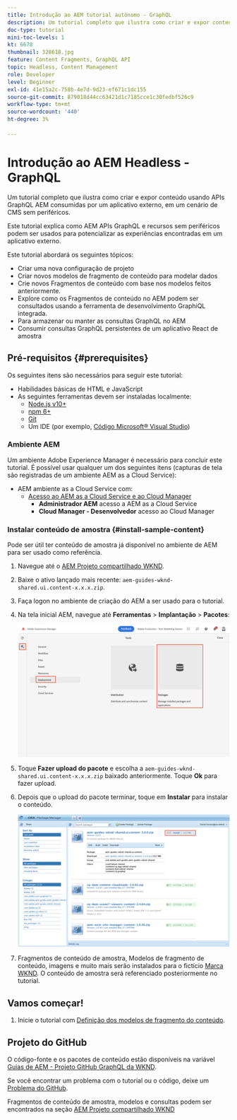 ```yaml
---
title: Introdução ao AEM tutorial autônomo - GraphQL
description: Um tutorial completo que ilustra como criar e expor conteúdo usando APIs GraphQL AEM.
doc-type: tutorial
mini-toc-levels: 1
kt: 6678
thumbnail: 328618.jpg
feature: Content Fragments, GraphQL API
topic: Headless, Content Management
role: Developer
level: Beginner
exl-id: 41e15a2c-758b-4e7d-9d23-ef671c1dc155
source-git-commit: 879018d44cc63421d1c7185cce1c30fedbf526c9
workflow-type: tm+mt
source-wordcount: '440'
ht-degree: 3%

---
```


# Introdução ao AEM Headless - GraphQL

Um tutorial completo que ilustra como criar e expor conteúdo usando APIs GraphQL AEM consumidas por um aplicativo externo, em um cenário de CMS sem periféricos.

Este tutorial explica como AEM APIs GraphQL e recursos sem periféricos podem ser usados para potencializar as experiências encontradas em um aplicativo externo.

Este tutorial abordará os seguintes tópicos:

* Criar uma nova configuração de projeto
* Criar novos modelos de fragmento de conteúdo para modelar dados
* Crie novos Fragmentos de conteúdo com base nos modelos feitos anteriormente.
* Explore como os Fragmentos de conteúdo no AEM podem ser consultados usando a ferramenta de desenvolvimento GraphiQL integrada.
* Para armazenar ou manter as consultas GraphQL no AEM
* Consumir consultas GraphQL persistentes de um aplicativo React de amostra


## Pré-requisitos {#prerequisites}

Os seguintes itens são necessários para seguir este tutorial:

* Habilidades básicas de HTML e JavaScript
* As seguintes ferramentas devem ser instaladas localmente:
   * [Node.js v10+](https://nodejs.org/en/)
   * [npm 6+](https://www.npmjs.com/)
   * [Git](https://git-scm.com/)
   * Um IDE (por exemplo, [Código Microsoft® Visual Studio](https://code.visualstudio.com/))

### Ambiente AEM

Um ambiente Adobe Experience Manager é necessário para concluir este tutorial. É possível usar qualquer um dos seguintes itens (capturas de tela são registradas de um ambiente AEM as a Cloud Service):

* AEM ambiente as a Cloud Service com:
   * [Acesso ao AEM as a Cloud Service e ao Cloud Manager](/help/cloud-service/accessing/overview.md)
      * **Administrador AEM** acesso a AEM as a Cloud Service
      * **Cloud Manager - Desenvolvedor** acesso ao Cloud Manager

### Instalar conteúdo de amostra {#install-sample-content}

Pode ser útil ter conteúdo de amostra já disponível no ambiente de AEM para ser usado como referência.

1. Navegue até o [AEM Projeto compartilhado WKND](https://github.com/adobe/aem-guides-wknd-shared/releases).
1. Baixe o ativo lançado mais recente: `aem-guides-wknd-shared.ui.content-x.x.x.zip`.
1. Faça logon no ambiente de criação do AEM a ser usado para o tutorial.
1. Na tela inicial AEM, navegue até **Ferramentas** > **Implantação** > **Pacotes**:

   ![Navegar pelo gerenciador de pacotes](assets/overview/navigate-package-manager.png)

1. Toque **Fazer upload do pacote** e escolha a `aem-guides-wknd-shared.ui.content-x.x.x.zip` baixado anteriormente. Toque **Ok** para fazer upload.
1. Depois que o upload do pacote terminar, toque em **Instalar** para instalar o conteúdo.

   ![Instalar o pacote de conteúdo de amostra](assets/overview/install-sample-content-package.png)

1. Fragmentos de conteúdo de amostra, Modelos de fragmento de conteúdo, imagens e muito mais serão instalados para o fictício [Marca WKND](https://wknd.site/). O conteúdo de amostra será referenciado posteriormente no tutorial.

## Vamos começar!

1. Inicie o tutorial com [Definição dos modelos de fragmento do conteúdo](content-fragment-models.md).

## Projeto do GitHub

O código-fonte e os pacotes de conteúdo estão disponíveis na variável [Guias de AEM - Projeto GitHub GraphQL da WKND](https://github.com/adobe/aem-guides-wknd-graphql).

Se você encontrar um problema com o tutorial ou o código, deixe um [Problema do GitHub](https://github.com/adobe/aem-guides-wknd-graphql/issues).

Fragmentos de conteúdo de amostra, modelos e consultas podem ser encontrados na seção [AEM Projeto compartilhado WKND](https://github.com/adobe/aem-guides-wknd-shared)
